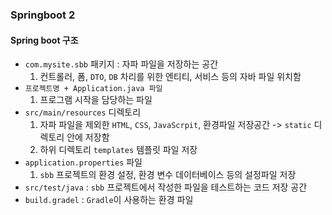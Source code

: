 ### Springboot 2

#### Spring boot 구조
- `com.mysite.sbb` 패키지 : 자파 파일을 저장하는 공간
  1. 컨트롤러, 폼, `DTO`, `DB` 차리를 위한 엔티티, 서비스 등의 자바 파일 위치함
- `프로젝트명 + Application.java 파일`
  1. 프로그램 시작을 담당하는 파일
- `src/main/resources` 디렉토리
  1. 자파 파일을 제외한 `HTML`, `CSS`, `JavaScrpit`, 환경파일 저장공간 -> `static` 디렉토리 안에 저장함
  2. 하위 디렉토리 `templates` 템플릿 파일 저장
- `application.properties` 파일
  1. `sbb` 프로젝트의 환경 설정, 환경 변수 데이터베이스 등의 설정파일 저장
- `src/test/java` : `sbb` 프로젝트에서 작성한 파일을 테스트하는 코드 저장 공간
- `build.gradel` : `Gradle`이 사용하는 환경 파일